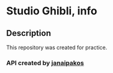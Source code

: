 # Studio Ghibli, info

## Description
This repository was created for practice.

### API created by [janaipakos](https://github.com/janaipakos/ghibliapi)
